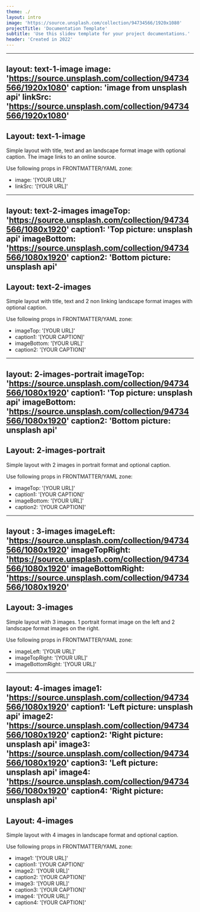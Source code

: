 ```yaml
---
theme: ./
layout: intro
image: 'https://source.unsplash.com/collection/94734566/1920x1080'
projectTitle: 'Documentation Template'
subtitle: 'Use this slidev template for your project documentations.'
header: 'Created in 2022'
---
```

---
layout: text-1-image
image:  'https://source.unsplash.com/collection/94734566/1920x1080'
caption: 'image from unsplash api'
linkSrc:  'https://source.unsplash.com/collection/94734566/1920x1080'
---

## Layout: text-1-image

Simple layout with title, text and an landscape format image with optional caption.
The image links to an online source.

Use following props in FRONTMATTER/YAML zone:
- image: '[YOUR URL]'
- linkSrc: '[YOUR URL]'

---
layout: text-2-images
imageTop: 'https://source.unsplash.com/collection/94734566/1080x1920'
caption1: 'Top picture: unsplash api'
imageBottom: 'https://source.unsplash.com/collection/94734566/1080x1920'
caption2: 'Bottom picture: unsplash api'
---

## Layout: text-2-images

Simple layout with title, text and 2 non linking landscape format images with optional caption.

Use following props in FRONTMATTER/YAML zone:
- imageTop: '[YOUR URL]'
- caption1: '[YOUR CAPTION]'
- imageBottom: '[YOUR URL]'
- caption2: '[YOUR CAPTION]'

---
layout: 2-images-portrait
imageTop: 'https://source.unsplash.com/collection/94734566/1080x1920'
caption1: 'Top picture: unsplash api'
imageBottom: 'https://source.unsplash.com/collection/94734566/1080x1920'
caption2: 'Bottom picture: unsplash api'
---

## Layout: 2-images-portrait

Simple layout with 2 images in portrait format and optional caption.

Use following props in FRONTMATTER/YAML zone:
- imageTop: '[YOUR URL]'
- caption1: '[YOUR CAPTION]'
- imageBottom: '[YOUR URL]'
- caption2: '[YOUR CAPTION]'

---
layout : 3-images
imageLeft: 'https://source.unsplash.com/collection/94734566/1080x1920'
imageTopRight: 'https://source.unsplash.com/collection/94734566/1080x1920'
imageBottomRight: 'https://source.unsplash.com/collection/94734566/1080x1920'
---

## Layout: 3-images

Simple layout with 3 images. 1 portrait format image on the left and 2 landscape format images on the right.

Use following props in FRONTMATTER/YAML zone:
- imageLeft: '[YOUR URL]'
- imageTopRight: '[YOUR URL]'
- imageBottomRight: '[YOUR URL]'

---
layout: 4-images
image1: 'https://source.unsplash.com/collection/94734566/1080x1920'
caption1: 'Left picture: unsplash api'
image2: 'https://source.unsplash.com/collection/94734566/1080x1920'
caption2: 'Right picture: unsplash api'
image3: 'https://source.unsplash.com/collection/94734566/1080x1920'
caption3: 'Left picture: unsplash api'
image4: 'https://source.unsplash.com/collection/94734566/1080x1920'
caption4: 'Right picture: unsplash api'
---

## Layout: 4-images

Simple layout with 4 images in landscape format and optional caption.

Use following props in FRONTMATTER/YAML zone:
- image1: '[YOUR URL]'
- caption1: '[YOUR CAPTION]'
- image2: '[YOUR URL]'
- caption2: '[YOUR CAPTION]'
- image3: '[YOUR URL]'
- caption3: '[YOUR CAPTION]'
- image4: '[YOUR URL]'
- caption4: '[YOUR CAPTION]'